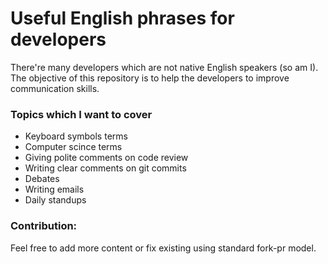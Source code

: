 # Useful English phrases for developers

There're many developers which are not native English speakers (so am I).
The objective of this repository is to help the developers to improve communication skills.

### Topics which I want to cover
- Keyboard symbols terms
- Computer scince terms
- Giving polite comments on code review
- Writing clear comments on git commits
- Debates
- Writing emails
- Daily standups

### Contribution:

Feel free to add more content or fix existing using standard fork-pr model.
